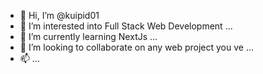 - 👋 Hi, I’m @kuipid01
- 👀 I’m interested into Full Stack Web Development  ...
- 🌱 I’m currently learning NextJs ...
- 💞️ I’m looking to collaborate on any web project you ve ...
- 📫  ...

<!---
kuipid01/kuipid01 is a ✨ special ✨ repository because its `README.md` (this file) appears on your GitHub profile.
You can click the Preview link to take a look at your changes.
--->
